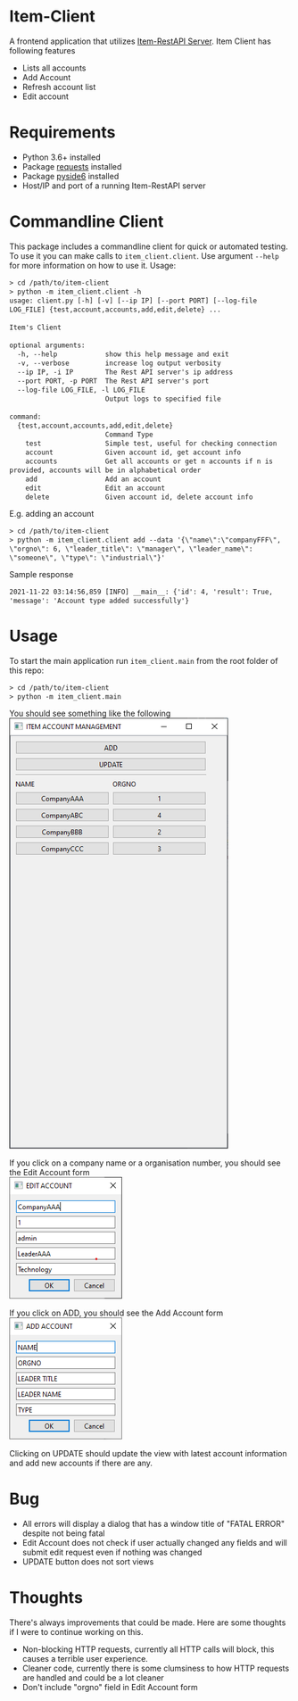 # Item-Client
A frontend application that utilizes [Item-RestAPI Server](https://github.com/khiemhtd/item-restapi).
Item Client has following features
- Lists all accounts
- Add Account
- Refresh account list
- Edit account

# Requirements
- Python 3.6+ installed
- Package [requests](https://pypi.org/project/requests/2.7.0/) installed
- Package [pyside6](https://www.qt.io/qt-for-python) installed
- Host/IP and port of a running Item-RestAPI server

# Commandline Client
This package includes a commandline client for quick or automated testing. To use it you can make calls to `item_client.client`. Use argument `--help` for more information on how to use it.
Usage:
```
> cd /path/to/item-client
> python -m item_client.client -h
usage: client.py [-h] [-v] [--ip IP] [--port PORT] [--log-file LOG_FILE] {test,account,accounts,add,edit,delete} ...

Item's Client

optional arguments:
  -h, --help            show this help message and exit
  -v, --verbose         increase log output verbosity
  --ip IP, -i IP        The Rest API server's ip address
  --port PORT, -p PORT  The Rest API server's port
  --log-file LOG_FILE, -l LOG_FILE
                        Output logs to specified file

command:
  {test,account,accounts,add,edit,delete}
                        Command Type
    test                Simple test, useful for checking connection
    account             Given account id, get account info
    accounts            Get all accounts or get n accounts if n is provided, accounts will be in alphabetical order
    add                 Add an account
    edit                Edit an account
    delete              Given account id, delete account info
```

E.g. adding an account
```
> cd /path/to/item-client
> python -m item_client.client add --data '{\"name\":\"companyFFF\", \"orgno\": 6, \"leader_title\": \"manager\", \"leader_name\": \"someone\", \"type\": \"industrial\"}'
```
Sample response
```
2021-11-22 03:14:56,859 [INFO] __main__: {'id': 4, 'result': True, 'message': 'Account type added successfully'}
```

# Usage
To start the main application run `item_client.main` from the root folder of this repo:
```
> cd /path/to/item-client
> python -m item_client.main
```
You should see something like the following\
![Main View](resources/main.png)

If you click on a company name or a organisation number, you should see the Edit Account form\
![Edit Account](resources/edit.png)

If you click on ADD, you should see the Add Account form\
![Add Account](resources/add.png)

Clicking on UPDATE should update the view with latest account information and add new accounts if there are any.

# Bug
- All errors will display a dialog that has a window title of "FATAL ERROR" despite not being fatal
- Edit Account does not check if user actually changed any fields and will submit edit request even if nothing was changed
- UPDATE button does not sort views

# Thoughts
There's always improvements that could be made. Here are some thoughts if I were to continue working on this.
- Non-blocking HTTP requests, currently all HTTP calls will block, this causes a terrible user experience.
- Cleaner code, currently there is some clumsiness to how HTTP requests are handled and could be a lot cleaner
- Don't include "orgno" field in Edit Account form
